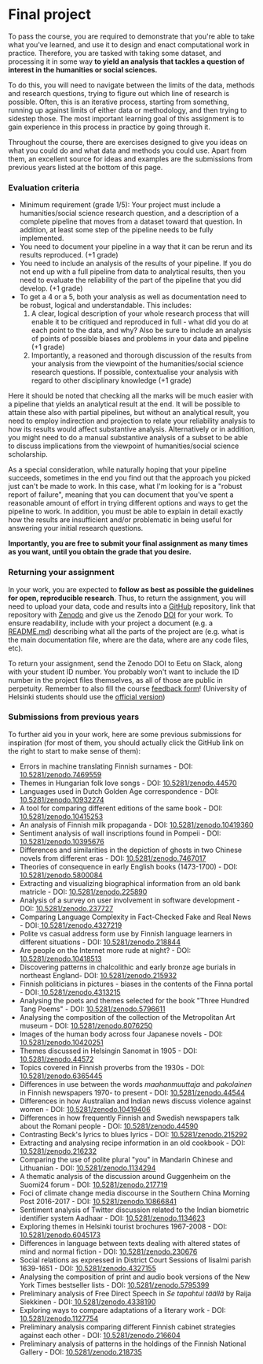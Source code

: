 # Final project

To pass the course, you are required to demonstrate that you're able to take what you've learned, and use it to design and enact computational work in practice. Therefore, you are tasked with taking some dataset, and processing it in some way **to yield an analysis that tackles a question of interest in the humanities or social sciences.**&#x20;

To do this, you will need to navigate between the limits of the data, methods and research questions, trying to figure out which line of research is possible. Often, this is an iterative process, starting from something, running up against limits of either data or methodology, and then trying to sidestep those. The most important learning goal of this assignment is to gain experience in this process in practice by going through it.

Throughout the course, there are exercises designed to give you ideas on what you could do and what data and methods you could use. Apart from them, an excellent source for ideas and examples are the submissions from previous years listed at the bottom of this page.

### Evaluation criteria

* Minimum requirement (grade 1/5): Your project must include a humanities/social science research question, and a description of a complete pipeline that moves from a dataset toward that question. In addition, at least some step of the pipeline needs to be fully implemented.
* You need to document your pipeline in a way that it can be rerun and its results reproduced. (+1 grade)
* You need to include an analysis of the results of your pipeline. If you do not end up with a full pipeline from data to analytical results, then you need to evaluate the reliability of the part of the pipeline that you did develop. (+1 grade)
* To get a 4 or a 5, both your analysis as well as documentation need to be robust, logical and understandable. This includes:
  1. A clear, logical description of your whole research process that will enable it to be critiqued and reproduced in full - what did you do at each point to the data, and why? Also be sure to include an analysis of points of possible biases and problems in your data and pipeline (+1 grade)
  2. Importantly, a reasoned and thorough discussion of the results from your analysis from the viewpoint of the humanities/social science research questions. If possible, contextualise your analysis with regard to other disciplinary knowledge (+1 grade)

Here it should be noted that checking all the marks will be much easier with a pipeline that yields an analytical result at the end. It will be possible to attain these also with partial pipelines, but without an analytical result, you need to employ indirection and projection to relate your reliability analysis to how its results would affect substantive analysis. Alternatively or in addition, you might need to do a manual substantive analysis of a subset to be able to discuss implications from the viewpoint of humanities/social science scholarship.

As a special consideration, while naturally hoping that your pipeline succeeds, sometimes in the end you find out that the approach you picked just can't be made to work. In this case, what I'm looking for is a "robust report of failure", meaning that you can document that you've spent a reasonable amount of effort in trying different options and ways to get the pipeline to work. In addition, you must be able to explain in detail exactly how the results are insufficient and/or problematic in being useful for answering your initial research questions.

**Importantly, you are free to submit your final assignment as many times as you want, until you obtain the grade that you desire.**&#x20;

### Returning your assignment

In your work, you are expected to **follow as best as possible the guidelines for open, reproducible research**. Thus, to return the assignment, you will need to upload your data, code and results into a [GitHub](http://github.com/) repository, link that repository with [Zenodo](https://zenodo.org/) and give us the Zenodo [DOI](https://www.doi.org/) for your work. To ensure readability, include with your project a document (e.g. a [README.md](https://help.github.com/articles/about-readmes/)) describing what all the parts of the project are (e.g. what is the main documentation file, where are the data, where are any code files, etc).

To return your assignment, send the Zenodo DOI to Eetu on Slack, along with your student ID number. You probably won't want to include the ID number in the project files themselves, as all of those are public in perpetuity. Remember to also fill the course [feedback form](https://forms.gle/mAzroPpS89Hw2BQS8)! (University of Helsinki students should use the [official version](https://norppa.helsinki.fi/targets/82907178/feedback))

### Submissions from previous years

To further aid you in your work, here are some previous submissions for inspiration (for most of them, you should actually click the GitHub link on the right to start to make sense of them):

* Errors in machine translating Finnish surnames - DOI: [10.5281/zenodo.7469559](https://doi.org/10.5281/zenodo.7469559)
* Themes in Hungarian folk love songs - DOI: [10.5281/zenodo.44570](http://doi.org/10.5281/zenodo.44570)
* Languages used in Dutch Golden Age correspondence - DOI: [10.5281/zenodo.10932274](https://doi.org/10.5281/zenodo.10932274)
* A tool for comparing different editions of the same book - DOI: [10.5281/zenodo.10415253](https://doi.org/10.5281/zenodo.10415253)
* An analysis of Finnish milk propaganda - DOI: [10.5281/zenodo.10419360](https://doi.org/10.5281/zenodo.10419360)
* Sentiment analysis of wall inscriptions found in Pompeii - DOI: [10.5281/zenodo.10395676](https://doi.org/10.5281/zenodo.10395676)
* Differences and similarities in the depiction of ghosts in two Chinese novels from different eras - DOI: [10.5281/zenodo.7467017](https://doi.org/10.5281/zenodo.7467017)
* Theories of consequence in early English books (1473-1700) - DOI: [10.5281/zenodo.5800084](https://doi.org/10.5281/zenodo.5800084)
* Extracting and visualizing biographical information from an old bank matricle - DOI: [10.5281/zenodo.225890](http://doi.org/10.5281/zenodo.225890)
* Analysis of a survey on user involvement in software development - DOI: [10.5281/zenodo.237727](https://doi.org/10.5281/zenodo.237727)
* Comparing Language Complexity in Fact-Checked Fake and Real News - DOI:[ 10.5281/zenodo.4327219](https://doi.org/10.5281/zenodo.4327219)
* Polite vs casual address form use by Finnish language learners in different situations - DOI: [10.5281/zenodo.218844](https://doi.org/10.5281/zenodo.218844)
* Are people on the Internet more rude at night? - DOI: [10.5281/zenodo.10418513](https://doi.org/10.5281/zenodo.10418513)
* Discovering patterns in chalcolithic and early bronze age burials in northeast England- DOI: [10.5281/zenodo.215932](https://doi.org/10.5281/zenodo.215932)
* Finnish politicians in pictures - biases in the contents of the Finna portal - DOI:[ 10.5281/zenodo.4313215](https://doi.org/10.5281/zenodo.4313215)
* Analysing the poets and themes selected for the book "Three Hundred Tang Poems" - DOI: [10.5281/zenodo.5796611](https://doi.org/10.5281/zenodo.5796611)
* Analysing the composition of the collection of the Metropolitan Art museum - DOI: [10.5281/zenodo.8076250](https://doi.org/10.5281/zenodo.8076250)
* Images of the human body across four Japanese novels - DOI: [10.5281/zenodo.10420251](https://doi.org/10.5281/zenodo.10420251)
* Themes discussed in Helsingin Sanomat in 1905 - DOI: [10.5281/zenodo.44572](http://doi.org/10.5281/zenodo.44572)
* Topics covered in Finnish proverbs from the 1930s - DOI: [10.5281/zenodo.6365445](https://doi.org/10.5281/zenodo.6365445)
* Differences in use between the words _maahanmuuttaja_ and _pakolainen_ in Finnish newspapers 1970- to present - DOI: [10.5281/zenodo.44544](http://doi.org/10.5281/zenodo.44544)
* Differences in how Australian and Indian news discuss violence against women - DOI: [10.5281/zenodo.10419406](https://doi.org/10.5281/zenodo.10419406)
* Differences in how frequently Finnish and Swedish newspapers talk about the Romani people - DOI: [10.5281/zenodo.44590](http://doi.org/10.5281/zenodo.44590)
* Contrasting Beck's lyrics to blues lyrics - DOI: [10.5281/zenodo.215292](http://doi.org/10.5281/zenodo.215292)
* Extracting and analysing recipe information in an old cookbook - DOI: [10.5281/zenodo.216232](https://doi.org/10.5281/zenodo.216232)
* Comparing the use of polite plural "you" in Mandarin Chinese and Lithuanian - DOI: [10.5281/zenodo.1134294](https://doi.org/10.5281/zenodo.1134294)
* A thematic analysis of the discussion around Guggenheim on the Suomi24 forum - DOI: [10.5281/zenodo.217719](https://doi.org/10.5281/zenodo.217719)
* Foci of climate change media discourse in the Southern China Morning Post 2016-2017 - DOI: [10.5281/zenodo.10866841](https://doi.org/10.5281/zenodo.10866841)
* Sentiment analysis of Twitter discussion related to the Indian biometric identifier system Aadhaar - DOI: [10.5281/zenodo.1134623](https://doi.org/10.5281/zenodo.1134623)
* Exploring themes in Helsinki tourist brochures 1967-2008 - DOI: [10.5281/zenodo.6045173](https://doi.org/10.5281/zenodo.6045173)
* Differences in language between texts dealing with altered states of mind and normal fiction - DOI: [10.5281/zenodo.230676](https://doi.org/10.5281/zenodo.230676)
* Social relations as expressed in District Court Sessions of Iisalmi parish 1639-1651 - DOI: [10.5281/zenodo.4327155](https://doi.org/10.5281/zenodo.4327155)
* Analysing the composition of print and audio book versions of the New York Times bestseller lists - DOI: [10.5281/zenodo.5795399](https://doi.org/10.5281/zenodo.5795399)
* Preliminary analysis of Free Direct Speech in _Se tapahtui täällä_ by Raija Siekkinen - DOI:[ 10.5281/zenodo.4338190](https://doi.org/10.5281/zenodo.4338190)
* Exploring ways to compare adaptations of a literary work - DOI: [10.5281/zenodo.1127754](http://doi.org/10.5281/zenodo.1127754)
* Preliminary analysis comparing different Finnish cabinet strategies against each other - DOI: [10.5281/zenodo.216604](https://doi.org/10.5281/zenodo.216604)
* Preliminary analysis of patterns in the holdings of the Finnish National Gallery - DOI: [10.5281/zenodo.218735](https://doi.org/10.5281/zenodo.218735)
